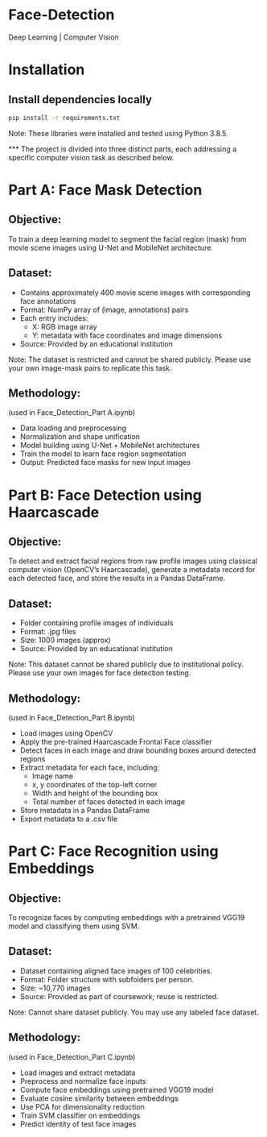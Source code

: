 # Face-Detection
Deep Learning | Computer Vision
# Installation
## Install dependencies locally
  
  ```bash 
  pip install -r requirements.txt
  ```
 
Note: These libraries were installed and tested using Python 3.8.5.

*** The project is divided into three distinct parts, each addressing a specific computer vision task as described below.
# Part A: Face Mask Detection
## Objective:
To train a deep learning model to segment the facial region (mask) from movie scene images using U-Net and MobileNet architecture.
## Dataset:
- Contains approximately 400 movie scene images with corresponding face annotations
- Format: NumPy array of (image, annotations) pairs
- Each entry includes:
   - X: RGB image array
   - Y: metadata with face coordinates and image dimensions
- Source: Provided by an educational institution

Note: The dataset is restricted and cannot be shared publicly. Please use your own image-mask pairs to replicate this task.
## Methodology:
  (used in Face_Detection_Part A.ipynb)
- Data loading and preprocessing
- Normalization and shape unification
- Model building using U-Net + MobileNet architectures
- Train the model to learn face region segmentation
- Output: Predicted face masks for new input images
# Part B: Face Detection using Haarcascade
## Objective:
To detect and extract facial regions from raw profile images using classical computer vision (OpenCV’s Haarcascade), generate a metadata record for each detected face, and store the results in a Pandas DataFrame.
## Dataset:
- Folder containing profile images of individuals
- Format: .jpg files
- Size: 1000 images (approx)
- Source: Provided by an educational institution

Note: This dataset cannot be shared publicly due to institutional policy. Please use your own images for face detection testing.
##  Methodology:
  (used in Face_Detection_Part B.ipynb)
- Load images using OpenCV
- Apply the pre-trained Haarcascade Frontal Face classifier
- Detect faces in each image and draw bounding boxes around detected regions
- Extract metadata for each face, including: 
   - Image name
   - x, y coordinates of the top-left corner
   - Width and height of the bounding box
   - Total number of faces detected in each image
- Store metadata in a Pandas DataFrame
- Export metadata to a .csv file
  
# Part C: Face Recognition using Embeddings
## Objective:
To recognize faces by computing embeddings with a pretrained VGG19 model and classifying them using SVM.
## Dataset:
- Dataset containing aligned face images of 100 celebrities.
- Format: Folder structure with subfolders per person.
- Size: ~10,770 images
- Source: Provided as part of coursework; reuse is restricted.

Note: Cannot share dataset publicly. You may use any labeled face dataset.
## Methodology:
  (used in Face_Detection_Part C.ipynb)
- Load images and extract metadata
- Preprocess and normalize face inputs
- Compute face embeddings using pretrained VGG19 model
- Evaluate cosine similarity between embeddings
- Use PCA for dimensionality reduction
- Train SVM classifier on embeddings
- Predict identity of test face images

